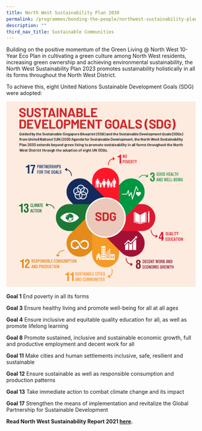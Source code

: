 ```yaml
---
title: North West Sustainability Plan 2030
permalink: /programmes/bonding-the-people/northwest-sustainability-plan2030/
description: ""
third_nav_title: Sustainable Communities
---
```

Building on the positive momentum of the Green Living @ North West 10-Year Eco Plan in cultivating a green culture among North West residents, increasing green ownership and achieving environmental sustainability, the North West Sustainability Plan 2023 promotes sustainability holistically in all its forms throughout the North West District. 

To achieve this, eight United Nations Sustainable Development Goals (SDG) were adopted:

![](/images/Programmes/Green%20Living/picture3.png)

**Goal 1** End poverty in all its forms

**Goal 3** Ensure healthy living and promote well-being for all at all ages

**Goal 4** Ensure inclusive and equitable quality education for all, as well as promote lifelong learning

**Goal 8** Promote sustained, inclusive and sustainable economic growth, full and productive employment and decent work for all

**Goal 11** Make cities and human settlements inclusive, safe, resilient and sustainable

**Goal 12** Ensure sustainable as well as responsible consumption and production patterns

**Goal 13** Take immediate action to combat climate change and its impact

**Goal 17** Strengthen the means of implementation and revitalize the Global Partnership for Sustainable Development

**Read North West Sustainability Report 2021 [here](/files/PA%20NWCDC%20Sustainability%20Report%202021.pdf).**